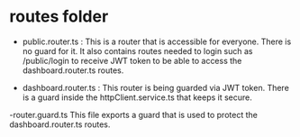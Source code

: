 # routes folder

- public.router.ts :
    This is a router that is accessible for everyone. There is no guard for it. It also contains routes needed to login such as /public/login to receive JWT token to be able to access the dashboard.router.ts routes.

- dashboard.router.ts :
    This router is being guarded via JWT token. There is a guard inside the httpClient.service.ts that keeps it secure.

-router.guard.ts
    This file exports a guard that is used to protect the dashboard.router.ts routes.